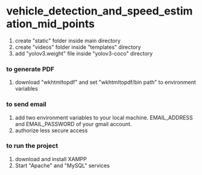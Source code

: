 # vehicle_detection_and_speed_estimation_mid_points

1. create "static" folder inside main directory
2. create "videos" folder inside "templates" directory
3. add "yolov3.weight" file inside "yolov3-coco" directory

### to generate PDF
1. download "wkhtmltopdf" and set "wkhtmltopdf/bin path" to environment variables

### to send email
1. add two environment variables to your local machine. EMAIL_ADDRESS and EMAIL_PASSWORD of your gmail account.
2. authorize less secure access

### to run the project
1. download and install XAMPP
2. Start "Apache" and "MySQL" services